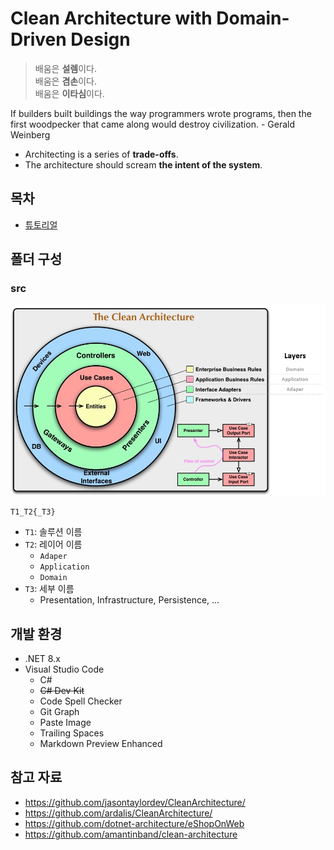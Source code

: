 # Clean Architecture with Domain-Driven Design

> 배움은 **설렘**이다.  
> 배움은 **겸손**이다.  
> 배움은 **이타심**이다.

If builders built buildings the way programmers wrote programs, then the first woodpecker that came along would destroy civilization. - Gerald Weinberg
- Architecting is a series of **trade-offs**.
- The architecture should scream **the intent of the system**.

## 목차
- [튜토리얼](./tutorials/)

## 폴더 구성
### src
![](./.images/2024-03-05-09-13-52.png)
```
T1_T2{_T3}
```
- `T1`: 솔루션 이름
- `T2`: 레이어 이름
  - `Adaper`
  - `Application`
  - `Domain`
- `T3`: 세부 이름
  - Presentation, Infrastructure, Persistence, ...

## 개발 환경
- .NET 8.x
- Visual Studio Code
  - C#
  - ~~C# Dev Kit~~
  - Code Spell Checker
  - Git Graph
  - Paste Image
  - Trailing Spaces
  - Markdown Preview Enhanced

## 참고 자료
- https://github.com/jasontaylordev/CleanArchitecture/
- https://github.com/ardalis/CleanArchitecture/
- https://github.com/dotnet-architecture/eShopOnWeb
- https://github.com/amantinband/clean-architecture
